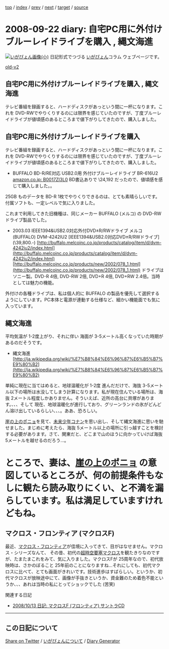 [top](https://igapyon.github.io/diary/) 
 / [index](https://igapyon.github.io/diary/2008/index.html) 
 / [prev](https://igapyon.github.io/diary/2008/ig080919.html) 
 / [next](https://igapyon.github.io/diary/2008/ig080925.html) 
 / [target](https://igapyon.github.io/diary/2008/ig080922.html) 
 / [source](https://github.com/igapyon/diary/blob/gh-pages/2008/ig080922.html.src.md) 

2008-09-22 diary: 自宅PC用に外付けブルーレイドライブを購入 , 縄文海進
=====================================================================================================
[![いがぴょん画像(小)](https://igapyon.github.io/diary/images/iga200306s.jpg "いがぴょん")](https://igapyon.github.io/diary/memo/memoigapyon.html) 日記形式でつづる [いがぴょん](https://igapyon.github.io/diary/memo/memoigapyon.html)コラム ウェブページです。

[old-v2](ig080922-orig.html)

## 自宅PC用に外付けブルーレイドライブを購入 , 縄文海進

テレビ番組を録画すると、ハードディスクがあっという間に一杯になります。これを DVD-RWでやりくりするのには限界を感じていたのですが、丁度ブルーレイドライブが値頃感のあるところまで値下がりしてきたので、購入しました。


## 自宅PC用に外付けブルーレイドライブを購入

テレビ番組を録画すると、ハードディスクがあっという間に一杯になります。これを DVD-RWでやりくりするのには限界を感じていたのですが、丁度ブルーレイドライブが値頃感のあるところまで値下がりしてきたので、購入しました。

* BUFFALO BD-R/RE対応 USB2.0用 外付けブルーレイドライブ BR-616U2
  [amazon.co.jp: B0017ZI3L0](http://www.amazon.co.jp/exec/obidos/ASIN/B0017ZI3L0/igapyondiary-22)
  BD書込ありで \24,192 だったので、値頃感を感じて購入しました。。

25GB ものデータを BD-R 1枚でやりくりできるのは、とても素晴らしいです。付属ソフトも、一定レベルで気に入りました。

これまで利用してきた旧機種は、同じメーカー BUFFALO (メルコ) の DVD-RWドライブ製品でした。

* 2003.03 IEEE1394&USB2.0対応外付DVD±R/RWドライブ
  メルコ(BUFFALO) DVM-4242IU2 [IEEE1394&USB2.0対応DVD±R/RWドライブ] (\39,800.-)
  [http://buffalo.melcoinc.co.jp/products/catalog/item/d/dvm-4242iu2/index.html](http://buffalo.melcoinc.co.jp/products/catalog/item/d/dvm-4242iu2/index.html)
  [http://buffalo.melcoinc.co.jp/products/new/2002/078_1.html](http://buffalo.melcoinc.co.jp/products/new/2002/078_1.html)
  ドライブはソニー製。DVD-R 4倍, DVD-RW 2倍, DVD+R 4倍, DVD+RW 2.4倍。当時としては魅力の機能。
  

外付けの各種ドライブは、私は個人的に BUFFALO の製品を優先して選択するようにしています。PC本体と電源が連動する仕様など、細かい機能面でも気に入っています。

## 縄文海進

平均気温が 1-2度上がり、それに伴い 海面が 3-5メートル高くなっていた時期があるのだそうです。

* 縄文海進
  [http://ja.wikipedia.org/wiki/%E7%B8%84%E6%96%87%E6%B5%B7%E9%80%B2](http://ja.wikipedia.org/wiki/%E7%B8%84%E6%96%87%E6%B5%B7%E9%80%B2)

単純に現在に当てはめると、地球温暖化が 1-2度 進んだだけで、海抜 3-5メートル以下の場所は水没してしまう計算になります。私が現在住んでいる場所は、海抜
2メートル程度しかありません。そういえば、近所の高台に貝塚があります。、、、そして 現在、地球温暖化が進行しており、グリーンランドの氷がどんどん溶け出しているらしい、、、。ああ、恐ろしい。

[崖の上のポニョ](http://www.ghibli.jp/ponyo/)を見て、[未来少年コナン](http://www.nippon-animation.co.jp/na/conan/)を思い出し、そして縄文海進に思いを馳せました。まじめに考えたら、海抜 5メートル以上の場所に引っ越すことを検討する必要があります。さて、関東だと、どこまで山のほうに向かっていけば海抜
5メートルを越せるのだろう…。
# ところで、妻は、[崖の上のポニョ](http://www.ghibli.jp/ponyo/) の意図しているところが、何の前提条件もなしに観たら読み取りにくい、と不満を漏らしています。私は満足していますけれどもね。

## マクロス・フロンティア (マクロスF)

最近、[マクロス・フロンティア](http://www.macrossf.com/)が佳境に入ってきて、目がはなせません。マクロス・シリーズなんて、 その昔、初代の[超時空要塞マクロス](http://ja.wikipedia.org/wiki/%E8%B6%85%E6%99%82%E7%A9%BA%E8%A6%81%E5%A1%9E%E3%83%9E%E3%82%AF%E3%83%AD%E3%82%B9)を観たきりなのですが、たまたまこれをみて、気に入りました。マクロスFが 25周年なので、初代放映時は、さかのぼること 25年前のことになりますね…それにしても、初代マクロスに比べて、とても画面がきれいです。技術進歩はすばらしい。というか、初代マクロスが放映途中にて、画像が手抜きというか、資金難のため着色不能というか、、、あれは当時の私にとってショックでした
(苦笑)

関連する日記

* [2008/10/13 日記: マクロスF (フロンティア) サントラCD](ig081013.html)

----------------------------------------------------------------------------------------------------

## この日記について

[Share on Twitter](https://twitter.com/intent/tweet?hashtags=igapyon%2Cdiary%2C%E3%81%84%E3%81%8C%E3%81%B4%E3%82%87%E3%82%93&text=%E8%87%AA%E5%AE%85PC%E7%94%A8%E3%81%AB%E5%A4%96%E4%BB%98%E3%81%91%E3%83%96%E3%83%AB%E3%83%BC%E3%83%AC%E3%82%A4%E3%83%89%E3%83%A9%E3%82%A4%E3%83%96%E3%82%92%E8%B3%BC%E5%85%A5+%2C+%E7%B8%84%E6%96%87%E6%B5%B7%E9%80%B2&url=https%3A%2F%2Figapyon.github.io%2Fdiary%2F2008%2Fig080922.html) / [いがぴょんについて](https://igapyon.github.io/diary/memo/memoigapyon.html) / [Diary Generator](https://github.com/igapyon/igapyonv3)
